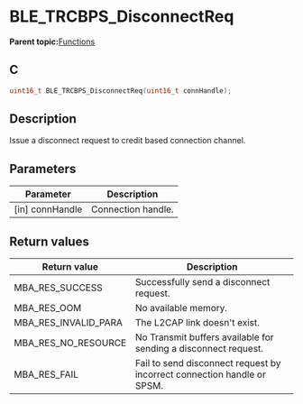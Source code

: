 # BLE\_TRCBPS\_DisconnectReq

**Parent topic:**[Functions](GUID-775797D8-E962-49BA-80EA-86C4074DC647.md)

## C

```c
uint16_t BLE_TRCBPS_DisconnectReq(uint16_t connHandle);
```

## Description

Issue a disconnect request to credit based connection channel.

## Parameters

|Parameter|Description|
|---------|-----------|
|\[in\] connHandle|Connection handle.|

## Return values

|Return value|Description|
|------------|-----------|
|MBA\_RES\_SUCCESS|Successfully send a disconnect request.|
|MBA\_RES\_OOM|No available memory.|
|MBA\_RES\_INVALID\_PARA|The L2CAP link doesn't exist.|
|MBA\_RES\_NO\_RESOURCE|No Transmit buffers available for sending a disconnect request.|
|MBA\_RES\_FAIL|Fail to send disconnect request by incorrect connection handle or SPSM.|

